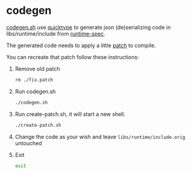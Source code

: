 # codegen

[codegen.sh](./codegen.sh) use [quicktype] to
generate json (de)serializing code in libs/runtime/include
from [runtime-spec].

[quicktype]: https://github.com/glideapps/quicktype
[runtime-spec]: https://github.com/opencontainers/runtime-spec

The generated code needs to apply a little [patch](./fix.patch) to compile.

You can recreate that patch follow these instructions:

1. Remove old patch

   ```bash
   rm ./fix.patch
   ```

2. Run codegen.sh

   ```bash
   ./codegen.sh
   ```

3. Run create-patch.sh, it will start a new shell.

   ```bash
   ./create-patch.sh
   ```

4. Change the code as your wish and leave `libs/runtime/include.orig` untouched

5. Exit

   ```bash
   exit
   ```
